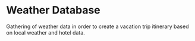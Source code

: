 # Weather Database

Gathering of weather data in order to create a vacation trip itinerary based on local weather and hotel data.
